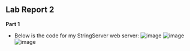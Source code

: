 **Lab Report 2**
-

**Part 1**

* Below is the code for my StringServer web server:
![image](https://user-images.githubusercontent.com/122562296/215363739-993e6d2a-2b3e-4aef-a5a7-61336adc0a97.png)
![image](https://user-images.githubusercontent.com/122562296/215364827-fc7270fb-099d-4403-abd0-571e1153b0ea.png)
![image](https://user-images.githubusercontent.com/122562296/215364860-5a4375f6-9400-468c-9a9a-33b45f7f781e.png)

